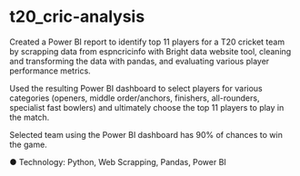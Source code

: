 # t20_cric-analysis

Created a Power BI report to identify top 11 players for a T20 cricket team by scrapping data from espncricinfo with 
Bright data website tool, cleaning and transforming the data with pandas, and evaluating various player performance 
metrics.

Used the resulting Power BI dashboard to select players for various categories (openers, middle order/anchors, finishers, 
all-rounders, specialist fast bowlers) and ultimately choose the top 11 players to play in the match.

Selected team using the Power BI dashboard has 90% of chances to win the game.

  ● Technology: Python, Web Scrapping, Pandas, Power BI

